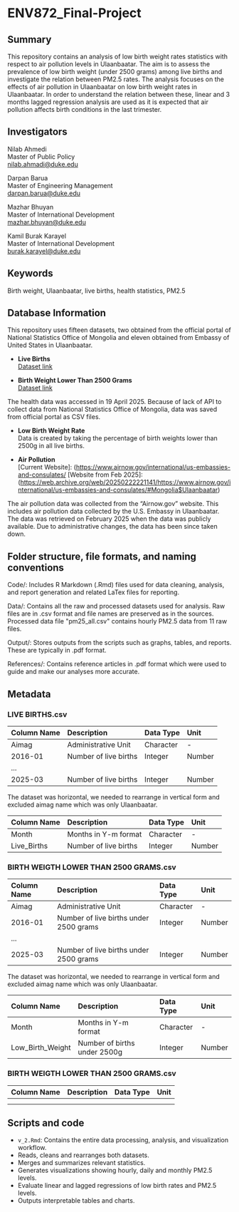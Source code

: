 # ENV872_Final-Project


## Summary

This repository contains an analysis of low birth weight rates statistics with respect to air pollution levels in Ulaanbaatar. The aim is to assess the prevalence of low birth weight (under 2500 grams) among live births and investigate the relation between PM2.5 rates. The analysis focuses on the effects of air pollution in Ulaanbaatar on low birth weight rates in Ulaanbaatar. In order to understand the relation between these, linear and 3 months lagged regression analysis are used as it is expected that air pollution affects birth conditions in the last trimester. 


## Investigators

  Nilab Ahmedi  
  Master of Public Policy  
  nilab.ahmadi@duke.edu
  
  Darpan Barua  
  Master of Engineering Management  
  darpan.barua@duke.edu

  Mazhar Bhuyan  
  Master of International Development  
  mazhar.bhuyan@duke.edu  

  Kamil Burak Karayel  
  Master of International Development  
  burak.karayel@duke.edu


## Keywords

Birth weight, Ulaanbaatar, live births, health statistics, PM2.5


## Database Information

This repository uses fifteen datasets, two obtained from the official portal 
of National Statistics Office of Mongolia and eleven obtained from Embassy of 
United States in Ulaanbaatar.

- **Live Births**  
  [Dataset link](https://www.1212.mn/en/statistic/statcate/573056/table-view/DT_NSO_2100_018V5)

- **Birth Weight Lower Than 2500 Grams**  
  [Dataset link](https://www.1212.mn/en/statistic/statcate/573056/table-view/DT_NSO_2100_038V1)

The health data was accessed in 19 April 2025. Because of lack of API to collect data from National Statistics Office of Mongolia, data was saved from official portal as CSV files. 

- **Low Birth Weight Rate**  
  Data is created by taking the percentage of birth weights lower than 2500g in all live births.

- **Air Pollution**  
  [Current Website]: (https://www.airnow.gov/international/us-embassies-and-consulates/ 
  [Website from Feb 2025]: (https://web.archive.org/web/20250222221141/https://www.airnow.gov/international/us-embassies-and-consulates/#Mongolia$Ulaanbaatar)

The air pollution data was collected from the “Airnow.gov” website. This includes air pollution data collected by the U.S. Embassy in Ulaanbaatar. The data was retrieved on February 2025 when the data was publicly available. Due to administrative changes, the data has been since taken down. 


## Folder structure, file formats, and naming conventions

Code/:
Includes R Markdown (.Rmd) files used for data cleaning, analysis, and report generation and related LaTex files for reporting.

Data/:
Contains all the raw and processed datasets used for analysis. Raw files are in .csv format and file names are preserved as in the sources. Processed data file "pm25_all.csv" contains hourly PM2.5 data from 11 raw files. 

Output/:
Stores outputs from the scripts such as graphs, tables, and reports. These are typically in .pdf format.

References/:
Contains reference articles in .pdf format which were used to guide and make our analyses more accurate.


## Metadata

### LIVE BIRTHS.csv

| Column Name | Description               | Data Type | Unit         |
|:------------|:--------------------------|:----------|:-------------|
| Aimag       | Administrative Unit       | Character | -            |
| 2016-01     | Number of live births     | Integer   | Number       |
|   ...       |                           |           |              |
| 2025-03     | Number of live births     | Integer   | Number       |

The dataset was horizontal, we needed to rearrange in vertical form and excluded
aimag name which was only Ulaanbaatar.

| Column Name | Description               | Data Type | Unit         |
|:------------|:--------------------------|:----------|:-------------|
| Month       | Months in Y-m format      | Character | -            |
| Live_Births | Number of live births     | Integer   | Number       |


### BIRTH WEIGTH LOWER THAN 2500 GRAMS.csv

| Column Name | Description                            | Data Type | Unit         |
|:------------|:---------------------------------------|:----------|:-------------|
| Aimag       | Administrative Unit                    | Character | -            |
| 2016-01     | Number of live births under 2500 grams | Integer   | Number       |
|   ...       |                                        |           |              |
| 2025-03     | Number of live births under 2500 grams | Integer   | Number       |

The dataset was horizontal, we needed to rearrange in vertical form and excluded
aimag name which was only Ulaanbaatar.

| Column Name      | Description                  | Data Type | Unit         |
|:-----------------|:-----------------------------|:----------|:-------------|
| Month            | Months in Y-m format         | Character | -            |
| Low_Birth_Weight | Number of births under 2500g | Integer   | Number       |


### BIRTH WEIGTH LOWER THAN 2500 GRAMS.csv

| Column Name | Description                        | Data Type | Unit         |
|:------------|:-----------------------------------|:----------|:-------------|
|             |                                    |           |              |
|             |                                    |           |              |


## Scripts and code

- `v_2.Rmd`: Contains the entire data processing, analysis, and visualization workflow.
- Reads, cleans and rearranges both datasets.
- Merges and summarizes relevant statistics.
- Generates visualizations showing hourly, daily and monthly PM2.5 levels.
- Evaluate linear and lagged regressions of low birth rates and PM2.5 levels.  
- Outputs interpretable tables and charts.
